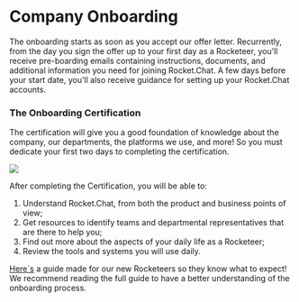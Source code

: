 # Company Onboarding

The onboarding starts as soon as you accept our offer letter. Recurrently, from the day you sign the offer up to your first day as a Rocketeer, you'll receive pre-boarding emails containing instructions, documents, and additional information you need for joining Rocket.Chat. A few days before your start date, you'll also receive guidance for setting up your Rocket.Chat accounts.

### The Onboarding Certification

The certification will give you a good foundation of knowledge about the company, our departments, the platforms we use, and more! So you must dedicate your first two days to completing the certification.

![](../../../.gitbook/assets/ezgif-3-cda069de59.gif)

After completing the Certification, you will be able to:

1. Understand Rocket.Chat, from both the product and business points of view;
2. Get resources to identify teams and departmental representatives that are there to help you;
3. Find out more about the aspects of your daily life as a Rocketeer;
4. Review the tools and systems you will use daily.

&#x20;[Here´s](https://docs.google.com/presentation/d/10MWbCqEI1X5zAVQvLQj2wx-\_AApiS3dLB6nTYVrLe74/edit#slide=id.gaedb49bd54\_0\_245) a guide made for our new Rocketeers so they know what to expect! We recommend reading the full guide to have a better understanding of the onboarding process.
